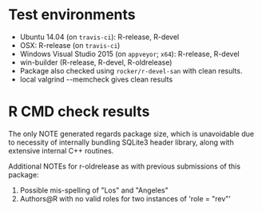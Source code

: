 # Test environments

* Ubuntu 14.04 (on `travis-ci`): R-release, R-devel
* OSX: R-release (on `travis-ci`)
* Windows Visual Studio 2015 (on `appveyor`; `x64`): R-release, R-devel
* win-builder (R-release, R-devel, R-oldrelease)
* Package also checked using `rocker/r-devel-san` with clean results.
* local valgrind --memcheck gives clean results


# R CMD check results

The only NOTE generated regards package size, which is unavoidable due to necessity of internally bundling SQLite3 header library, along with extensive internal C++ routines.

Additional NOTEs for r-oldrelease as with previous submissions of this package:
1. Possible mis-spelling of "Los" and "Angeles"
2. Authors@R with no valid roles for two instances of 'role = "rev"'
